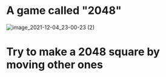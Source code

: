 # A game called "2048"
![image_2021-12-04_23-00-23 (2)](https://user-images.githubusercontent.com/92583131/144723094-d8916a8e-2b8b-4b83-869a-40cf5fe6273f.png)
# Try to make a 2048 square by moving other ones
